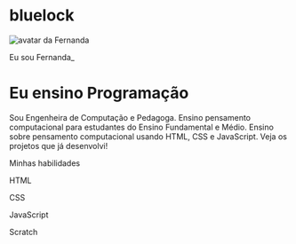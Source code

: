 # bluelock
<!DOCTYPE html>
<html lang="pt-br">
<head>
    <meta charset="UTF-8">
    <meta name="viewport" content="width=device-width, initial-scale=1.0">
    <link rel="stylesheet" href="style.css">
    <title>Meu portfólio</title>
</head>
<body>
    <img src="img/avatar-perfil.png" alt="avatar da Fernanda" srcset="">
    <p>Eu sou Fernanda_</p>
    <h1>Eu ensino Programação</h1>
    <p>Sou Engenheira de Computação e Pedagoga. Ensino pensamento computacional para estudantes do Ensino Fundamental e Médio. Ensino sobre pensamento computacional usando HTML, CSS e JavaScript. Veja os projetos que já desenvolvi! </p>
    <p>Minhas habilidades</p>
    <div>
            <p>HTML</p>
            <p>CSS</p>
            <p>JavaScript</p>
            <p>Scratch</p>
    </div>
</body>
</html><!DOCTYPE html>
<html lang="pt-br">
  <head>
    <meta charset="UTF-8" />
    <meta name="viewport" content="width=device-width, initial-scale=1.0" />
    <title>Document</title>
  </head>
  <body></body>
</html><!DOCTYPE html>
<html lang="pt-br">
  <head>
    <meta charset="UTF-8" />
    <meta name="viewport" content="width=device-width, initial-scale=1.0" />
    <link rel="stylesheet" href="style.css" />
    <title>Meu portfólio</title>
  </head>
  <body></body>
</html>
